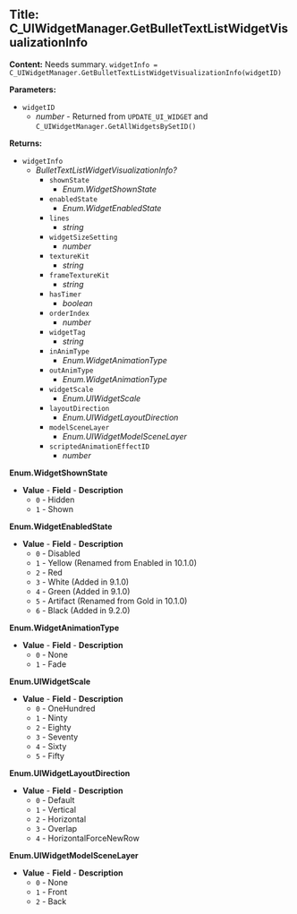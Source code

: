 ## Title: C_UIWidgetManager.GetBulletTextListWidgetVisualizationInfo

**Content:**
Needs summary.
`widgetInfo = C_UIWidgetManager.GetBulletTextListWidgetVisualizationInfo(widgetID)`

**Parameters:**
- `widgetID`
  - *number* - Returned from `UPDATE_UI_WIDGET` and `C_UIWidgetManager.GetAllWidgetsBySetID()`

**Returns:**
- `widgetInfo`
  - *BulletTextListWidgetVisualizationInfo?*
    - `shownState`
      - *Enum.WidgetShownState*
    - `enabledState`
      - *Enum.WidgetEnabledState*
    - `lines`
      - *string*
    - `widgetSizeSetting`
      - *number*
    - `textureKit`
      - *string*
    - `frameTextureKit`
      - *string*
    - `hasTimer`
      - *boolean*
    - `orderIndex`
      - *number*
    - `widgetTag`
      - *string*
    - `inAnimType`
      - *Enum.WidgetAnimationType*
    - `outAnimType`
      - *Enum.WidgetAnimationType*
    - `widgetScale`
      - *Enum.UIWidgetScale*
    - `layoutDirection`
      - *Enum.UIWidgetLayoutDirection*
    - `modelSceneLayer`
      - *Enum.UIWidgetModelSceneLayer*
    - `scriptedAnimationEffectID`
      - *number*

**Enum.WidgetShownState**
- **Value** - **Field** - **Description**
  - `0` - Hidden
  - `1` - Shown

**Enum.WidgetEnabledState**
- **Value** - **Field** - **Description**
  - `0` - Disabled
  - `1` - Yellow (Renamed from Enabled in 10.1.0)
  - `2` - Red
  - `3` - White (Added in 9.1.0)
  - `4` - Green (Added in 9.1.0)
  - `5` - Artifact (Renamed from Gold in 10.1.0)
  - `6` - Black (Added in 9.2.0)

**Enum.WidgetAnimationType**
- **Value** - **Field** - **Description**
  - `0` - None
  - `1` - Fade

**Enum.UIWidgetScale**
- **Value** - **Field** - **Description**
  - `0` - OneHundred
  - `1` - Ninty
  - `2` - Eighty
  - `3` - Seventy
  - `4` - Sixty
  - `5` - Fifty

**Enum.UIWidgetLayoutDirection**
- **Value** - **Field** - **Description**
  - `0` - Default
  - `1` - Vertical
  - `2` - Horizontal
  - `3` - Overlap
  - `4` - HorizontalForceNewRow

**Enum.UIWidgetModelSceneLayer**
- **Value** - **Field** - **Description**
  - `0` - None
  - `1` - Front
  - `2` - Back
